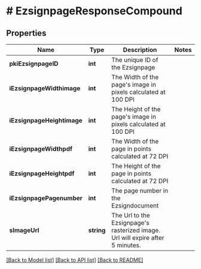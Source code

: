 # # EzsignpageResponseCompound

## Properties

Name | Type | Description | Notes
------------ | ------------- | ------------- | -------------
**pkiEzsignpageID** | **int** | The unique ID of the Ezsignpage |
**iEzsignpageWidthimage** | **int** | The Width of the page&#39;s image in pixels calculated at 100 DPI |
**iEzsignpageHeightimage** | **int** | The Height of the page&#39;s image in pixels calculated at 100 DPI |
**iEzsignpageWidthpdf** | **int** | The Width of the page in points calculated at 72 DPI |
**iEzsignpageHeightpdf** | **int** | The Height of the page in points calculated at 72 DPI |
**iEzsignpagePagenumber** | **int** | The page number in the Ezsigndocument |
**sImageUrl** | **string** | The Url to the Ezsignpage&#39;s rasterized image.  Url will expire after 5 minutes. |

[[Back to Model list]](../../README.md#models) [[Back to API list]](../../README.md#endpoints) [[Back to README]](../../README.md)

